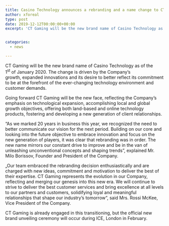 ```yaml
---
title: Casino Technology announces a rebranding and a name change to CT Gaming
author: xforeal 
type: post
date: 2019-12-12T00:00:00+00:00
excerpt: 'CT Gaming will be the new brand name of Casino Technology as of the 1st&nbsp;of&nbsp;January 2020'


categories:
  - news

---
```

CT Gaming will be the new brand name of Casino Technology as of the 1<sup>st</sup>&nbsp;of&nbsp;<span id="OBJ_PREFIX_DWT68_com_zimbra_date"><span id="OBJ_PREFIX_DWT74_com_zimbra_date">January 2020</span></span>. The change is driven by the Company&rsquo;s growth,&nbsp;expanded innovations and its desire to better reflect its commitment to be at the forefront of the ever-changing technology environment and customer&nbsp;demands.

Going forward CT Gaming will be the new face, reflecting the Company&rsquo;s emphasis on technological expansion, accomplishing local and global growth objectives, offering both land-based and online technology products, fostering and developing a new generation of client relationships.

&ldquo;As we marked 20 years in business this year, we recognized the need to better communicate our vision for the next period.&nbsp;Building on our core and looking into the future objective to embrace innovation and focus on the new generation of players, it was clear that rebranding was in order. The new name mirrors our constant drive to improve and be in the van of unleashing unconventional concepts and shaping trends&rdquo;, explained Mr. Milo Borissov, Founder and President of the Company.

&bdquo;Our team embraced the rebranding decision enthusiastically and are charged with new ideas, commitment and motivation to deliver the best of their expertise. CT Gaming represents the evolution in our Company, reflecting and merging our genesis into this new era. We will continue to strive to deliver the best customer services and bring excellence at all levels to our partners and customers, solidifying loyal and meaningful relationships that shape our industry&rsquo;s&nbsp;<span id="OBJ_PREFIX_DWT69_com_zimbra_date"><span id="OBJ_PREFIX_DWT75_com_zimbra_date">tomorrow</span></span>&ldquo;, said Mrs. Rossi McKee, Vice President of the Company.

CT Gaming is already engaged in this transitioning, but the official new brand unveiling ceremony will occur during ICE, London in February.
